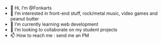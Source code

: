 - 👋 Hi, I’m @Fonkarts
- 👀 I’m interested in front-end stuff, rock/metal music, video games and peanut butter
- 🌱 I’m currently learning web development
- 💞️ I’m looking to collaborate on my student projects
- 📫 How to reach me : send me an PM

<!---
Fonkarts/Fonkarts is a ✨ special ✨ repository because its `README.md` (this file) appears on your GitHub profile.
You can click the Preview link to take a look at your changes.
--->

